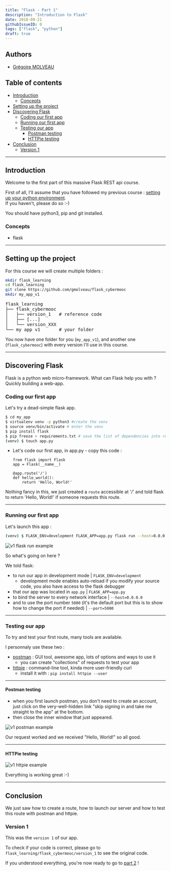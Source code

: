 ```yaml
---
title: "Flask - Part 1"
description: "Introduction to Flask"
date: 2018-09-21
githubIssueID: 0
tags: ["flask", "python"]
draft: true
---
```


## Authors

- [Grégoire MOLVEAU](/authors/gmolveau/)

## Table of contents

- [Introduction](#introduction)
  * [Concepts](#concepts)
- [Setting up the project](#setting-up-the-project)
- [Discovering Flask](#discovering-flask)
  * [Coding our first app](#coding-our-first-app)
  * [Running our first app](#running-our-first-app)
  * [Testing our app](#testing-our-app)
    + [Postman testing](#postman-testing)
    + [HTTPie testing](#httpie-testing)
- [Conclusion](#conclusion)
  * [Version 1](#version-1)

---

## Introduction

Welcome to the first part of this massive Flask REST api course.

First of all, I'll assume that you have followed my previous course : [setting up your python environment](/courses/dev/python/set_up_python_env/).  
If you haven't, please do so :-)

You should have python3, pip and git installed.

### Concepts

- flask

---

## Setting up the project

For this course we will create multiple folders :

```bash
mkdir flask_learning
cd flask_learning
git clone https://github.com/gmolveau/flask_cybermooc
mkdir my_app_v1
```

<pre>
flask_learning
├── flask_cybermooc
│	├── version_1	# reference code
│	├── [...]
│   └── version_XXX	
└── my_app_v1		# your folder
</pre>

You now have one folder for you (`my_app_v1`), and another one (`flask_cybermooc`) with every version I'll use in this course.

---

## Discovering Flask

Flask is a python web micro-framework. What can Flask help you with ? Quickly building a web-app.

### Coding our first app

Let's try a dead-simple flask app.

```bash
$ cd my_app
$ virtualenv venv -p python3 #create the venv
$ source venv/bin/activate # enter the venv
$ pip install flask 
$ pip freeze > requirements.txt # save the list of dependencies into requirements.txt
(venv) $ touch app.py
```

- Let's code our first app, in app.py - copy this code :
	```
	from flask import Flask
	app = Flask(__name__)

	@app.route('/')
	def hello_world():
	    return 'Hello, World!'
	```

Nothing fancy in this, we just created a `route` accessible at '/' and told flask to return 'Hello, World!' if someone requests this route.

---

### Running our first app

Let's launch this app :

```bash
(venv) $ FLASK_ENV=development FLASK_APP=app.py flask run --host=0.0.0.0 --port=5000
```

![v1 flask run example](/img/courses/dev/python/flask/v1_flask_run.png)

So what's going on here ?

We told flask:
- to run our app in development mode | `FLASK_ENV=development`
	- development mode enables auto-reload if you modify your source code, you also have access to the flask debugger
- that our app was located in `app.py` | `FLASK_APP=app.py`
- to bind the server to every network interface | `--host=0.0.0.0`
- and to use the port number `5000` (it's the default port but this is to show how to change the port if needed) | `--port=5000`

---

### Testing our app

To try and test your first route, many tools are available. 

I personnaly use these two :

- [postman](https://www.getpostman.com/apps) : GUI tool, awesome app, lots of options and ways to use it
	- you can create "collections" of requests to test your app
- [httpie](https://httpie.org/#installation) : command-line tool, kinda more user-friendly curl
	- install it with : `pip install httpie --user`

---

#### Postman testing

- when you first launch postman, you don't need to create an account, just click on the very-well-hidden link "skip signing in and take me straight to the app" at the bottom.
- then close the inner window that just appeared.

![v1 postman example](/img/courses/dev/python/flask/v1_postman.png)

Our request worked and we received "Hello, World!" so all good.

---

#### HTTPie testing

![v1 httpie example](/img/courses/dev/python/flask/v1_httpie.png)

Everything is working great :-)

---

## Conclusion

We just saw how to create a route, how to launch our server and how to test this route with postman and httpie. 

### Version 1

This was the `version 1` of our app. 

To check if your code is correct, please go to `flask_learning/flask_cybermooc/version_1` to see the original code.

If you understood everything, you're now ready to go to [part 2](/courses/dev/python/flask_part_2/) ! 